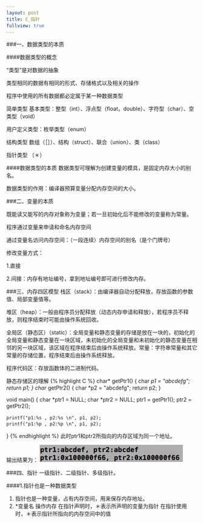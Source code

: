 ```yaml
---
layout: post
title: C_指针
fullview: true
---
```


###一、数据类型的本质

####数据类型的概念

“类型”是对数据的抽象

类型相同的数据有相同的形式、存储格式以及相关的操作

程序中使用的所有数据都必定属于某一种数据类型

简单类型
基本类型：整型（int）、浮点型（float，double）、字符型（char）、空类型（void）

用户定义类型：枚举类型（enum）

结构类型
数组（［］）、结构（struct）、联合（union）、类（class）

指针类型
（＊）

####数据类型的本质
数据类型可理解为创建变量的模具，是固定内存大小的别名。

数据类型的作用：编译器预算变量分配内存空间的大小。

###二、变量的本质

既能读又能写的内存对象称为变量；若一旦初始化后不能修改的变量称为常量。

程序通过变量来申请和命名内存空间

通过变量名访问内存空间：（一段连续）内存空间的别名（是个门牌号）

修改变量方式：

1.直接

2.间接：内存有地址编号，拿到地址编号即可进行修改内存。

###三、内存四区模型
栈区（stack）：由编译器自动分配释放，存放函数的参数值、局部变量值等。

堆区（heap）：一般由程序员分配释放（动态内存申请和释放），若程序员不释放，则程序结束时可能由操作系统回收。

全局区（静态区）（static）：全局变量和静态变量的存储是放在一块的，初始化的全局变量和静态变量在一块区域，未初始化的全局变量和未初始化的静态变量在相邻的另一块区域，该区域在程序结束后由操作系统释放。常量：字符串常量和其它常量的存储位置，程序结束后由操作系统释放。

程序代码区：存放函数体的二进制代码。

静态存储区的理解
{% highlight C %}
char* getPtr1() {
	char *p1 = "abcdefg";
	return p1;
}
char* getPtr2() {
	char *p2 = "abcdefg";
	return p2;
}

void main() {
	char *ptr1 = NULL;
	char *ptr2 = NULL;
	ptr1 = getPtr1();
	ptr2 = getPtr2();

	printf("p1:%s , p2:%s \n", p1, p2);
	printf("p1:%p , p2:%p \n", p1, p2);
}
{% endhighlight %}
此时ptr1和ptr2所指向的内存区域为同一个地址。

输出结果为：
![output_0](/assets/posts/pointer/0.png)

###四、指针
一级指针、二级指针、多级指针。

####1.指针也是一种数据类型

1) 指针也是一种变量，占有内存空间，用来保存内存地址。
2) *变量名 操作内存
   在指针声明时，＊表示所声明的变量为指针
   在指针使用时，＊表示指针所指向的内存空间中的值

